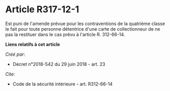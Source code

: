 # Article R317-12-1

Est puni de l'amende prévue pour les contraventions de la quatrième classe le fait pour toute personne détentrice d'une carte
de collectionneur de ne pas la restituer dans le cas prévu à l'article R. 312-66-14.

**Liens relatifs à cet article**

_Créé par_:

  - Décret n°2018-542 du 29 juin 2018 - art. 23

_Cite_:

  - Code de la sécurité intérieure - art. R312-66-14
